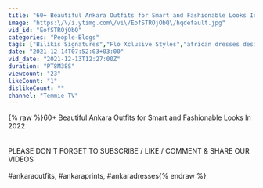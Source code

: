 ```yaml
---
title: "60+ Beautiful Ankara Outfits for Smart and Fashionable Looks In 2022"
image: "https:\/\/i.ytimg.com\/vi\/EofSTROjObQ\/hqdefault.jpg"
vid_id: "EofSTROjObQ"
categories: "People-Blogs"
tags: ["Bilikis Signatures","Flo Xclusive Styles","african dresses designs pictures 2021 download"]
date: "2021-12-14T07:52:03+03:00"
vid_date: "2021-12-13T12:27:00Z"
duration: "PT8M38S"
viewcount: "23"
likeCount: "1"
dislikeCount: ""
channel: "Temmie TV"
---
```

{% raw %}60+ Beautiful Ankara Outfits for Smart and Fashionable Looks In 2022<br /><br /><br />PLEASE DON'T FORGET TO SUBSCRIBE / LIKE / COMMENT &amp; SHARE OUR VIDEOS<br /><br />#ankaraoutfits, #ankaraprints, #ankaradresses{% endraw %}
